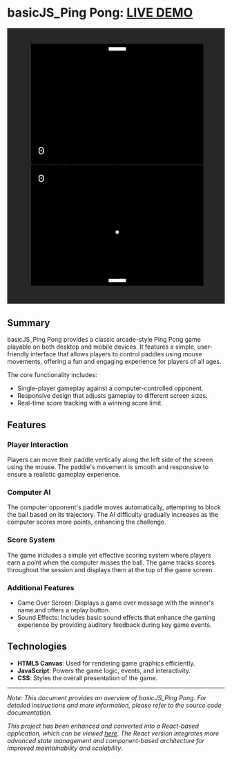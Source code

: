 # basicJS_Ping Pong: [LIVE DEMO](https://shcoobz.github.io/basicJS_ping-pong/)

![basicJS_Ping Pong](img/basicJS_ping-pong.png)

## Summary

basicJS_Ping Pong provides a classic arcade-style Ping Pong game playable on both desktop and mobile devices. It features a simple, user-friendly interface that allows players to control paddles using mouse movements, offering a fun and engaging experience for players of all ages.

The core functionality includes:

- Single-player gameplay against a computer-controlled opponent.
- Responsive design that adjusts gameplay to different screen sizes.
- Real-time score tracking with a winning score limit.

## Features

### Player Interaction

Players can move their paddle vertically along the left side of the screen using the mouse. The paddle's movement is smooth and responsive to ensure a realistic gameplay experience.

### Computer AI

The computer opponent's paddle moves automatically, attempting to block the ball based on its trajectory. The AI difficulty gradually increases as the computer scores more points, enhancing the challenge.

### Score System

The game includes a simple yet effective scoring system where players earn a point when the computer misses the ball. The game tracks scores throughout the session and displays them at the top of the game screen.

### Additional Features

- Game Over Screen: Displays a game over message with the winner's name and offers a replay button.
- Sound Effects: Includes basic sound effects that enhance the gaming experience by providing auditory feedback during key game events.

## Technologies

- **HTML5 Canvas**: Used for rendering game graphics efficiently.
- **JavaScript**: Powers the game logic, events, and interactivity.
- **CSS**: Styles the overall presentation of the game.

---

_Note: This document provides an overview of basicJS_Ping Pong. For detailed instructions and more information, please refer to the source code documentation._

_This project has been enhanced and converted into a React-based application, which can be viewed [here](https://github.com/Shcoobz/advancedJS_ping-pong/). The React version integrates more advanced state management and component-based architecture for improved maintainability and scalability._
